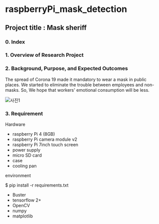 # raspberryPi_mask_detection
## Project title : Mask sheriff

### 0. Index


### 1. Overview of Research Project



### 2. Background, Purpose, and Expected Outcomes
The spread of Corona 19 made it mandatory to wear a mask in public places.
We started to eliminate the trouble between employees and non-masks.
So, We hope that workers' emotional consumption will be less.

![사진1](https://user-images.githubusercontent.com/57394605/97212004-2b93b100-1803-11eb-82e7-813d1f0659eb.png)


### 3. Requirement
Hardware
* raspberry Pi 4 (8GB)
* raspberry Pi camera module v2
* raspberry Pi 7inch touch screen
* power supply
* micro SD card
* case
* cooling pan

environment

  $ pip install -r requirements.txt

* Buster
* tensorflow 2+
* OpenCV
* numpy
* matplotlib


